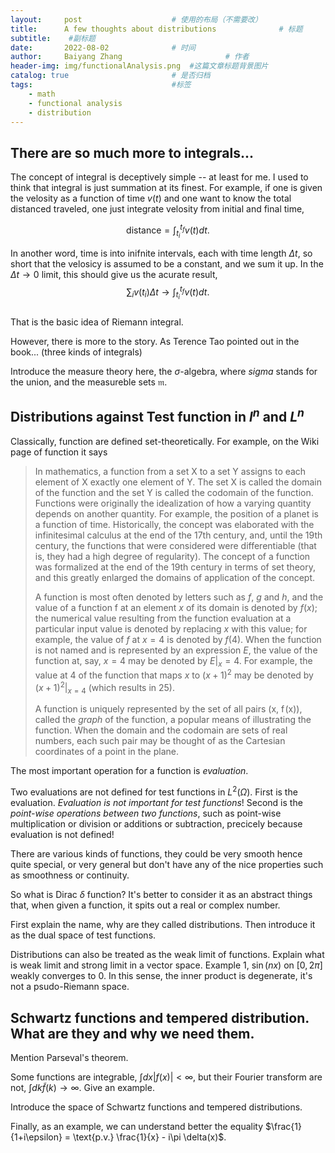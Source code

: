 ```yaml
---
layout:     post   				    # 使用的布局（不需要改）
title:      A few thoughts about distributions 				# 标题 
subtitle:    #副标题
date:       2022-08-02 				# 时间
author:     Baiyang Zhang 						# 作者
header-img: img/functionalAnalysis.png 	#这篇文章标题背景图片
catalog: true 						# 是否归档
tags:								#标签
    - math
    - functional analysis
    - distribution
---
```



## There are so much more to integrals...

The concept of integral is deceptively simple --  at least for me. I used to think that integral is just summation at its finest. For example, if one is given the velosity as a function of time $v(t)$ and one want to know the total distanced traveled, one just integrate velosity from initial and final time, 

$$\text{distance} = \int_{t_i}^{t_f} {v}(t) dt.$$

In another word, time is into inifnite intervals, each with time length $\Delta t$, so short that the velosicy is assumed to be a constant, and we sum it up. In the $\Delta t \to 0$ limit, this should give us the acurate result,  
$$\sum_i {v}(t_i) \Delta t \to \int_{t_i}^{t_f} {v}(t) dt.$$  
That is the basic idea of Riemann integral.

However, there is more to the story.
As Terence Tao pointed out in the book... (three kinds of integrals)

Introduce the measure theory here, the $\sigma$-algebra, where $sigma$ stands for the union, and the measureble sets $\mathfrak{m}$.

## Distributions against Test function in $l^n$ and $L^n$


Classically, function are defined set-theoretically. For example, on the Wiki page of function it says 

>In mathematics, a function from a set X to a set Y assigns to each element of X exactly one element of Y. The set X is called the domain of the function and the set Y is called the codomain of the function. Functions were originally the idealization of how a varying quantity depends on another quantity. For example, the position of a planet is a function of time. Historically, the concept was elaborated with the infinitesimal calculus at the end of the 17th century, and, until the 19th century, the functions that were considered were differentiable (that is, they had a high degree of regularity). The concept of a function was formalized at the end of the 19th century in terms of set theory, and this greatly enlarged the domains of application of the concept.
>
>A function is most often denoted by letters such as $f$, $g$ and $h$, and the value of a function f at an element $x$ of its domain is denoted by $f(x)$; the numerical value resulting from the function evaluation at a particular input value is denoted by replacing $x$ with this value; for example, the value of $f$ at $x = 4$ is denoted by $f(4)$. When the function is not named and is represented by an expression $E$, the value of the function at, say, $x = 4$ may be denoted by $E\rvert_x=4$. For example, the value at $4$ of the function that maps $x$ to $(x+1)^{2}$ may be denoted by $\left.(x+1)^{2}\right\rvert _{x=4}$ (which results in 25).
>
>A function is uniquely represented by the set of all pairs (x, f (x)), called the *graph* of the function, a popular means of illustrating the function. When the domain and the codomain are sets of real numbers, each such pair may be thought of as the Cartesian coordinates of a point in the plane.

The most important operation for a function is *evaluation*.

Two evaluations are not defined for test functions in $L^2(\Omega)$. First is the evaluation. *Evaluation is not important for test functions*! Second is the *point-wise operations between two functions*, such as point-wise multiplication or division or additions or subtraction, precicely because evaluation is not defined!

There are various kinds of functions, they could be very smooth hence quite special, or very general but don't have any of the nice properties such as smoothness or continuity.

So what is Dirac $\delta$ function? It's better to consider it as an abstract things that, when given a function, it spits out a real or complex number.

First explain the name, why are they called distributions. Then introduce it as the dual space of test functions. 

Distributions can also be treated as the weak limit of functions. Explain what is weak limit and strong limit in a vector space. Example 1, $\sin(nx)$ on $[0,2\pi]$ weakly converges to $0$. In this sense, the inner product is degenerate, it's not a psudo-Riemann space.

## Schwartz functions and tempered distribution. What are they and why we need them.

Mention Parseval's theorem.

Some functions are integrable, $\int dx |f(x)|<\infty$, but their Fourier transform are not, $\int dk \tilde{f}(k) \to \infty$. Give an example.

Introduce the space of Schwartz functions and tempered distributions.

Finally, as an example, we can understand better the equality $\frac{1}{1+i\epsilon} = \text{p.v.} \frac{1}{x}  - i\pi \delta(x)$.


